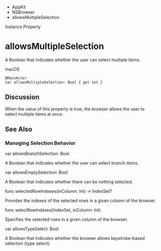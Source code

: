 

- AppKit
- NSBrowser
-  allowsMultipleSelection 

Instance Property

# allowsMultipleSelection

A Boolean that indicates whether the user can select multiple items.

macOS

``` source
@MainActor
var allowsMultipleSelection: Bool { get set }
```

## Discussion

When the value of this property is true, the browser allows the user to select multiple items at once.

## See Also

### Managing Selection Behavior

var allowsBranchSelection: Bool

A Boolean that indicates whether the user can select branch items.

var allowsEmptySelection: Bool

A Boolean that indicates whether there can be nothing selected.

func selectedRowIndexes(inColumn: Int) -> IndexSet?

Provides the indexes of the selected rows in a given column of the browser.

func selectRowIndexes(IndexSet, inColumn: Int)

Specifies the selected rows in a given column of the browser.

var allowsTypeSelect: Bool

A Boolean that indicates whether the browser allows keystroke-based selection (type select).

